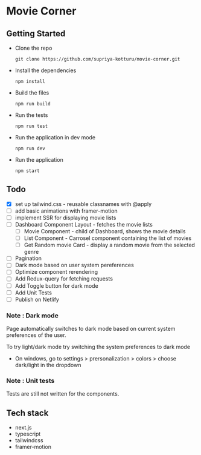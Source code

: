 # Movie Corner

## Getting Started

- Clone the repo
  ```
  git clone https://github.com/supriya-kotturu/movie-corner.git
  ```
- Install the dependencies
  ```
  npm install
  ```
- Build the files
  ```
  npm run build
  ```
- Run the tests
  ```
  npm run test
  ```
- Run the application in dev mode
  ```
  npm run dev
  ```
- Run the application
  ```
  npm start
  ```

## Todo

- [x] set up tailwind.css - reusable classnames with @apply
- [ ] add basic animations with framer-motion
- [ ] implement SSR for displaying movie lists
- [ ] Dashboard Component Layout - fetches the movie lists
  - [ ] Movie Component - child of Dashboard, shows the movie details
  - [ ] List Component - Carrosel component containing the list of movies
  - [ ] Get Random movie Card - display a random movie from the selected genre
- [ ] Pagination
- [ ] Dark mode based on user system pereferences
- [ ] Optimize component rerendering
- [ ] Add Redux-query for fetching requests
- [ ] Add Toggle button for dark mode
- [ ] Add Unit Tests
- [ ] Publish on Netlify

### Note : Dark mode

Page automatically switches to dark mode based on current system preferences of the user.

To try light/dark mode try switching the system preferences to dark mode

- On windows, go to settings > prersonalization > colors > choose dark/light in the dropdown

### Note : Unit tests

Tests are still not written for the components.

## Tech stack

- next.js
- typescript
- tailwindcss
- framer-motion
